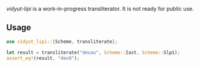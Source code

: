*vidyut-lipi* is a work-in-progress transliterator. It is not ready for public use.


Usage
-----


```rust
use vidyut_lipi::{Scheme, transliterate};

let result = transliterate("devau", Scheme::Iast, Scheme::Slp1);
assert_eq!(result, "devO");
```
